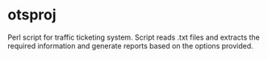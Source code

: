# otsproj
Perl script for traffic ticketing system.
Script reads .txt files and extracts the required information and generate reports based on the options provided.
